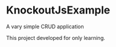 KnockoutJsExample
=================

A vary simple CRUD application  

This project developed for only learning.

